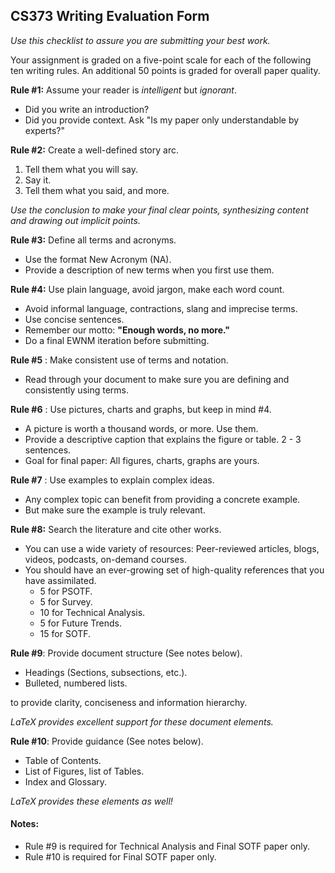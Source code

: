 ## CS373 Writing Evaluation Form

*Use this checklist to assure you are submitting your best work.*

Your assignment is graded on a five-point scale for each of the following ten writing rules.  An additional 50 points is graded for overall paper quality.

**Rule #1:** Assume your reader is _intelligent_ but _ignorant_.

- Did you write an introduction?
- Did you provide context.  Ask "Is my paper only understandable by experts?"

**Rule #2:** Create a well-defined story arc.

1. Tell them what you will say.
2. Say it.
3. Tell them what you said, and more.

*Use the conclusion to make your final clear points, synthesizing content and drawing out implicit points.*

**Rule #3:** Define all terms and acronyms.

- Use the format New Acronym (NA).
- Provide a description of new terms when you first use them.

**Rule #4:** Use plain language, avoid jargon, make each word count.

- Avoid informal language, contractions, slang and imprecise terms.
- Use concise sentences.
- Remember our motto: **"Enough words, no more."**
- Do a final EWNM iteration before submitting.

**Rule #5** : Make consistent use of terms and notation.

- Read through your document to make sure you are defining and consistently using terms.

**Rule #6** : Use pictures, charts and graphs, but keep in mind #4.

- A picture is worth a thousand words, or more.  Use them.
- Provide a descriptive caption that explains the figure or table. 2 - 3 sentences.
- Goal for final paper: All figures, charts, graphs are yours.

**Rule #7** : Use examples to explain complex ideas.

- Any complex topic can benefit from providing a concrete example.
- But make sure the example is truly relevant.

**Rule #8:** Search the literature and cite other works.


- You can use a wide variety of resources: Peer-reviewed articles, blogs, videos, podcasts, on-demand courses.
- You should have an ever-growing set of high-quality references that you have assimilated.
  - 5 for PSOTF.
  - 5 for Survey.
  - 10 for Technical Analysis.
  - 5 for Future Trends.
  - 15 for SOTF.

**Rule #9**: Provide document structure (See notes below).

- Headings (Sections, subsections, etc.).
- Bulleted, numbered lists.

to provide clarity, conciseness and information hierarchy.

*LaTeX provides excellent support for these document elements.*

**Rule #10**: Provide guidance (See notes below).

- Table of Contents.
- List of Figures, list of Tables.
- Index and Glossary.

*LaTeX provides these elements as well!*

#### Notes:
- Rule #9 is required for Technical Analysis and Final SOTF paper only.
- Rule #10 is required for Final SOTF paper only.

